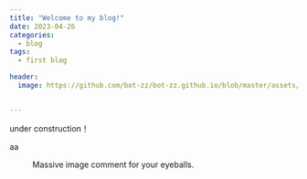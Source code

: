 ```yaml
---
title: "Welcome to my blog!"
date: 2023-04-26
categories:
  - blog
tags:
  - first blog

header:
  image: https://github.com/bot-zz/bot-zz.github.io/blob/master/assets/images/pic5.jpg


---
```


under construction！


aa


<figure style="width: 1200px">
  <img src="{{ github.com/bot-zz/bot-zz.github.io/blob/master/ }}{{ site.baseurl }}/assets/images/pic5" alt="">
  <figcaption>Massive image comment for your eyeballs.</figcaption>
</figure> 

